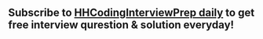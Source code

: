 <h2>
  Subscribe to <a href="https://hhcodinginterviewprep.substack.com">HHCodingInterviewPrep daily</a> to get free interview qurestion & solution everyday!
</h2>

